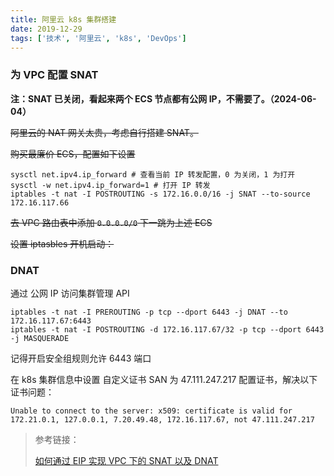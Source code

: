 ```yaml
---
title: 阿里云 k8s 集群搭建
date: 2019-12-29
tags: ['技术', '阿里云', 'k8s', 'DevOps']
---
```


### 为 VPC 配置 SNAT

**注：SNAT 已关闭，看起来两个 ECS 节点都有公网 IP，不需要了。（2024-06-04）**

~~阿里云的 NAT 网关太贵，考虑自行搭建 SNAT。~~

~~购买最廉价 ECS，配置如下设置~~

```
sysctl net.ipv4.ip_forward # 查看当前 IP 转发配置，0 为关闭，1 为打开
sysctl -w net.ipv4.ip_forward=1 # 打开 IP 转发
iptables -t nat -I POSTROUTING -s 172.16.0.0/16 -j SNAT --to-source 172.16.117.66
```

~~去 VPC 路由表中添加 `0.0.0.0/0` 下一跳为上述 ECS~~

~~设置 iptasbles 开机启动：~~

### DNAT

通过 公网 IP 访问集群管理 API

```
iptables -t nat -I PREROUTING -p tcp --dport 6443 -j DNAT --to 172.16.117.67:6443
iptables -t nat -I POSTROUTING -d 172.16.117.67/32 -p tcp --dport 6443 -j MASQUERADE
```

记得开启安全组规则允许 6443 端口

在 k8s 集群信息中设置 自定义证书 SAN 为 47.111.247.217 配置证书，解决以下证书问题：

```
Unable to connect to the server: x509: certificate is valid for 172.21.0.1, 127.0.0.1, 7.20.49.48, 172.16.117.67, not 47.111.247.217
```

> 参考链接：
>
> [如何通过 EIP 实现 VPC 下的 SNAT 以及 DNAT](https://yq.aliyun.com/articles/112497)
